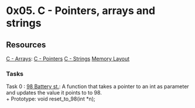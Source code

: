 # 0x05. C - Pointers, arrays and strings
## Resources
[C - Arrays](https://www.tutorialspoint.com/cprogramming/c_arrays.htm):
[C - Pointers](https://www.tutorialspoint.com/cprogramming/c_pointers.htm)
[C - Strings](https://www.tutorialspoint.com/cprogramming/c_strings.htm)
[Memory Layout](https://aticleworld.com/memory-layout-of-c-program/)

### Tasks
Task 0 : [98 Battery st.](): A function that takes a pointer to an int as parameter and updates the value it points to to 98.</br>
	+ Prototype: void reset_to_98(int *n);
